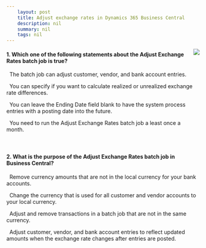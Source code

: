 ```yaml
---
    layout: post
    title: Adjust exchange rates in Dynamics 365 Business Central  
    description: nil
    summary: nil
    tags: nil
---
```



 <a target="_blank" href="https://docs.microsoft.com/en-us/learn/modules/adjust-exchange-rates-dynamics-365-business-central/4-check/"><i class="fas fa-external-link-alt"></i> </a>
 <img align="right" src="https://docs.microsoft.com/en-us/learn/achievements/adjust-exchange-rates-dynamics-365-business-central.svg">
####  1. Which one of the following statements about the Adjust Exchange Rates batch job is true?


<i class='fas fa-check-square' style='color: Dodgerblue;'></i> &nbsp;&nbsp;The batch job can adjust customer, vendor, and bank account entries.

<i class='far fa-square'></i> &nbsp;&nbsp;You can specify if you want to calculate realized or unrealized exchange rate differences.

<i class='far fa-square'></i> &nbsp;&nbsp;You can leave the Ending Date field blank to have the system process entries with a posting date into the future.

<i class='far fa-square'></i> &nbsp;&nbsp;You need to run the Adjust Exchange Rates batch job a least once a month.
<br />
<br />
<br />

####  2. What is the purpose of the Adjust Exchange Rates batch job in Business Central?


<i class='far fa-square'></i> &nbsp;&nbsp;Remove currency amounts that are not in the local currency for your bank accounts.

<i class='far fa-square'></i> &nbsp;&nbsp;Change the currency that is used for all customer and vendor accounts to your local currency.

<i class='far fa-square'></i> &nbsp;&nbsp;Adjust and remove transactions in a batch job that are not in the same currency.

<i class='fas fa-check-square' style='color: Dodgerblue;'></i> &nbsp;&nbsp;Adjust customer, vendor, and bank account entries to reflect updated amounts when the exchange rate changes after entries are posted.
<br />
<br />
<br />
